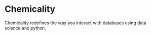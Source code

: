 # Chemicality
Chemicality redefines the way you interact with databases using data science and python.
